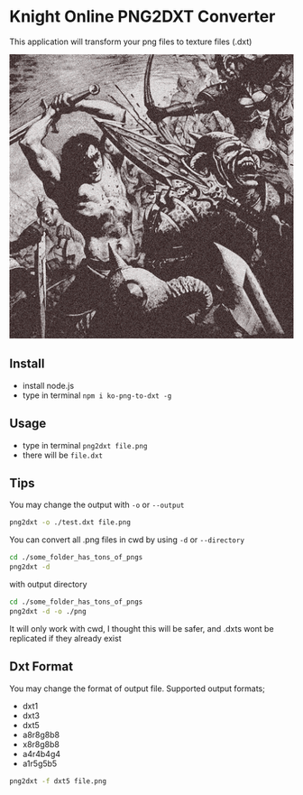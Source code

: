 Knight Online PNG2DXT Converter
==============================
This application will transform your png files to texture files (.dxt)

![](doc/a1r5g5b5.png)

Install
----------------
* install node.js
* type in terminal `npm i ko-png-to-dxt -g`

Usage
-----------------
* type in terminal `png2dxt file.png`
* there will be `file.dxt`


Tips
----------------

You may change the output with `-o` or `--output`

```sh
png2dxt -o ./test.dxt file.png
```

You can convert all .png files in cwd by using `-d` or `--directory`

```sh
cd ./some_folder_has_tons_of_pngs
png2dxt -d
```
with output directory

```sh
cd ./some_folder_has_tons_of_pngs
png2dxt -d -o ./png
```

It will only work with cwd, I thought this will be safer, and .dxts wont be replicated if they already exist

Dxt Format
----------------

You may change the format of output file. Supported output formats;

* dxt1
* dxt3
* dxt5
* a8r8g8b8
* x8r8g8b8
* a4r4b4g4
* a1r5g5b5

```sh
png2dxt -f dxt5 file.png
```